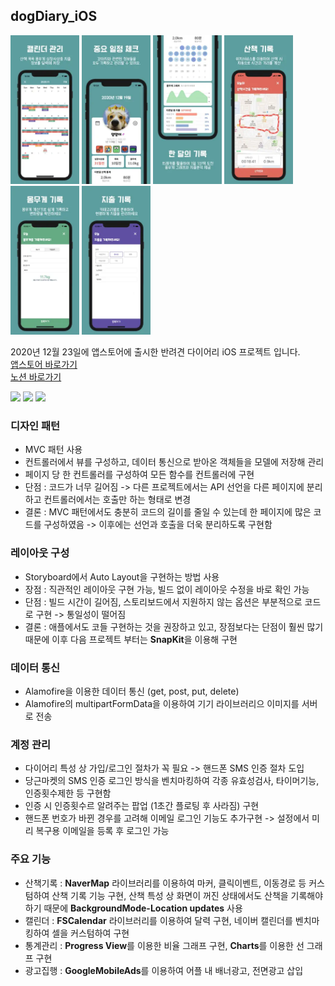 ## dogDiary_iOS

<img src="https://raw.githubusercontent.com/nasneyland/nasneyland/main/dogdiary_01.webp"  width="110"> <img src="https://raw.githubusercontent.com/nasneyland/nasneyland/main/dogdiary_02.webp"  width="110">
<img src="https://raw.githubusercontent.com/nasneyland/nasneyland/main/dogdiary_03.webp"  width="110">
<img src="https://raw.githubusercontent.com/nasneyland/nasneyland/main/dogdiary_04.webp"  width="110">
<img src="https://raw.githubusercontent.com/nasneyland/nasneyland/main/dogdiary_05.webp"  width="110">
<img src="https://raw.githubusercontent.com/nasneyland/nasneyland/main/dogdiary_06.webp"  width="110">


2020년 12월 23일에 앱스토어에 출시한 반려견 다이어리 iOS 프로젝트 입니다.<br/>
[앱스토어 바로가기](https://apps.apple.com/kr/app/pangyojangteo/id1545660854?l=ko&ls=1)<br/>
[노션 바로가기](https://najinland.notion.site/a87b6517f55b4b9f8a9a5d67bc61689c)<br/>

<a href="https://github.com/nasneyland/dogDiary_iOS"><img src="https://img.shields.io/badge/iOS 프로젝트-000000?style=flat-square&logo=Apple&logoColor=white"/></a> <a href="https://github.com/nasneyland/dogDiary_Android"><img src="https://img.shields.io/badge/Android 프로젝트-000000?style=flat-square&logo=Android&logoColor=white"/></a> <a href="https://github.com/nasneyland/dogDiary_Backend"><img src="https://img.shields.io/badge/Backend 프로젝트-000000?style=flat-square&logo=Django&logoColor=white"/></a>

### 디자인 패턴
- MVC 패턴 사용
- 컨트롤러에서 뷰를 구성하고, 데이터 통신으로 받아온 객체들을 모델에 저장해 관리
- 페이지 당 한 컨트롤러를 구성하여 모든 함수를 컨트롤러에 구현
- 단점 : 코드가 너무 길어짐 -> 다른 프로젝트에서는 API 선언을 다른 페이지에 분리하고 컨트롤러에서는 호출만 하는 형태로 변경
- 결론 : MVC 패턴에서도 충분히 코드의 길이를 줄일 수 있는데 한 페이지에 많은 코드를 구성하였음 -> 이후에는 선언과 호출을 더욱 분리하도록 구현함

### 레이아웃 구성
- Storyboard에서 Auto Layout을 구현하는 방법 사용
- 장점 : 직관적인 레이아웃 구현 가능, 빌드 없이 레이아웃 수정을 바로 확인 가능
- 단점 : 빌드 시간이 길어짐, 스토리보드에서 지원하지 않는 옵션은 부분적으로 코드로 구현 -> 통일성이 떨어짐
- 결론 : 애플에서도 코들 구현하는 것을 권장하고 있고, 장점보다는 단점이 훨씬 많기 때문에 이후 다음 프로젝트 부터는 **SnapKit**을 이용해 구현

### 데이터 통신
- Alamofire을 이용한 데이터 통신 (get, post, put, delete)
- Alamofire의 multipartFormData을 이용하여 기기 라이브러리으 이미지를 서버로 전송

### 계정 관리
- 다이어리 특성 상 가입/로그인 절차가 꼭 필요 -> 핸드폰 SMS 인증 절차 도입
- 당근마켓의 SMS 인증 로그인 방식을 벤치마킹하여 각종 유효성검사, 타이머기능, 인증횟수제한 등 구현함
- 인증 시 인증횟수르 알려주는 팝업 (1초간 플로팅 후 사라짐) 구현
- 핸드폰 번호가 바뀐 경우를 고려해 이메일 로그인 기능도 추가구현 -> 설정에서 미리 복구용 이메일을 등록 후 로그인 가능

### 주요 기능
- 산책기록 : **NaverMap** 라이브러리를 이용하여 마커, 클릭이벤트, 이동경로 등 커스텀하여 산책 기록 기능 구현, 산책 특성 상 화면이 꺼진 상태에서도 산책을 기록해야 하기 때문에 **BackgroundMode-Location updates** 사용
- 캘린더 : **FSCalendar** 라이브러리를 이용하여 달력 구현, 네이버 캘린더를 벤치마킹하여 셀을 커스텀하여 구현
- 통계관리 : **Progress View**를 이용한 비율 그래프 구현, **Charts**를 이용한 선 그래프 구현
- 광고집행 : **GoogleMobileAds**를 이용하여 어플 내 배너광고, 전면광고 삽입
